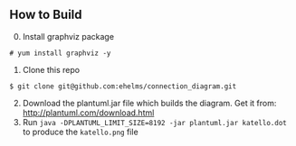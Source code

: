 ## How to Build

0. Install graphviz package
```
# yum install graphviz -y
```
1. Clone this repo
```
$ git clone git@github.com:ehelms/connection_diagram.git
```
2. Download the plantuml.jar file which builds the diagram. Get it from:  http://plantuml.com/download.html
3. Run `java -DPLANTUML_LIMIT_SIZE=8192 -jar plantuml.jar katello.dot` to produce the `katello.png` file
